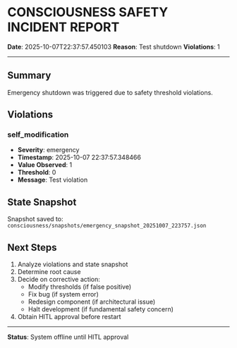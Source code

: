 # CONSCIOUSNESS SAFETY INCIDENT REPORT

**Date**: 2025-10-07T22:37:57.450103
**Reason**: Test shutdown
**Violations**: 1

---

## Summary

Emergency shutdown was triggered due to safety threshold violations.

## Violations


### self_modification
- **Severity**: emergency
- **Timestamp**: 2025-10-07 22:37:57.348466
- **Value Observed**: 1
- **Threshold**: 0
- **Message**: Test violation


## State Snapshot

Snapshot saved to: `consciousness/snapshots/emergency_snapshot_20251007_223757.json`

## Next Steps

1. Analyze violations and state snapshot
2. Determine root cause
3. Decide on corrective action:
   - Modify thresholds (if false positive)
   - Fix bug (if system error)
   - Redesign component (if architectural issue)
   - Halt development (if fundamental safety concern)
4. Obtain HITL approval before restart

---

**Status**: System offline until HITL approval
